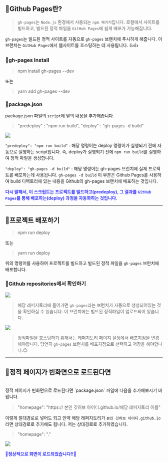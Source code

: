 ## 🦮Github Pages란?

>`gh-pages`는 `Node.js` 환경에서 사용되는 `npm 패키지`입니다. 로컬에서 사이트를 빌드하고, 빌드된 정적 파일을 `GitHub Pages`에 쉽게 배포가 가능해집니다.

`gh-pages`는 빌드된 정적 사이트를 자동으로 `gh-pages` 브랜치에 푸시하게 해줍니다. 이 브랜치는 `GitHub Pages`에서 웹사이트를 호스팅하는 데 사용됩니다. 👍👍

### 🦄gh-pages Install

>npm install gh-pages --dev

또는

>yarn add gh-pages --dev

### 🦄package.json

package.json 파일의 `script`에 밑의 내용을 추가해줍니다.

>"predeploy" : "npm run build",
"deploy" : "gh-pages -d build"

<img src="/images/publishing_study/10/image1.webp"/>

`"predeploy": "npm run build"` : 해당 명령어는 deploy 명령어가 실행되기 전에 자동으로 실행하는 script입니다. 즉, deploy가 실행되기 전에 `npm run build`를 실행하여 정적 파일을 생성합니다.

`"deploy": "gh-pages -d build"` : 해당 명령어는 gh-pages 브런치에 실제 프로젝트를 배포하는데 사용됩니다. `gh-pages -d build` 이 부분은 Github Pages를 사용하여 build 디렉토리에 있는 내용을 Github의 gh-pages 브랜치에 배포하는 것입니다.

<span style='color: #3333ff;'>**다시 말해서, 이 스크립트는 프로젝트를 빌드하고(predeploy), 그 결과를 `GitHub Pages`를 통해 배포하는(deploy) 과정을 자동화하는 것입니다.**</span>

***

## 🦮프로젝트 배포하기

>npm run deploy

또는

>yarn run deploy

위의 명령어를 사용하여 프로젝트를 빌드하고 빌드된 정적 파일을 `gh-pages` 브런치에 배포합니다.

### 🦄Github repositories에서 확인하기

<img src="/images/publishing_study/10/image2.webp"/>

>해당 레퍼지토리에 들어가면 `gh-pages`라는 브런치가 자동으로 생성되어있는 것을 확인하실 수 있습니다. 이 브런치에는 빌드된 정적파일이 업로드되어 있습니다.

<img src="/images/publishing_study/10/image3.webp"/>

>정적파일을 호스팅하기 위해서는 레퍼지토리 페이지 설정에서 배포지점을 변경해야합니다. 당연히 `gh-pages` 브런치를 배포지점으로 선택하고 저장을 해야합니다.😉

***

## 🦮정적 페이지가 빈화면으로 로드된다면
<br/>
정적 페이지가 빈화면으로 로드된다면 `package.json` 파일에 다음을 추가해보시기 바랍니다.

>"homepage": "https:// 본인 깃허브 아이디.github.io/해당 레퍼지토리 이름"

이렇게 절대경로로 넣어도 되고 만약 해당 레퍼지토리가 `본인 깃허브 아이디.github.io`라면 상대경로로 추가해도 됩니다. 저는 상대경로로 추가하였습니다.

>"homepage": "."

<img src="/images/publishing_study/10/image4.webp"/>

<span style='color: #3333ff;'>**🎉정상적으로 화면이 로드되었습니다!!🎉**</span>